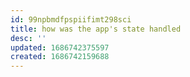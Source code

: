 ```yaml
---
id: 99npbmdfpspiifimt298sci
title: how was the app's state handled
desc: ''
updated: 1686742375597
created: 1686742159688
---
```


